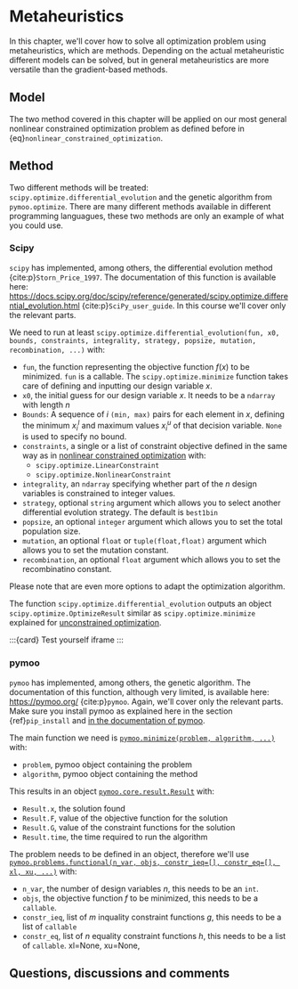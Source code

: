 # Metaheuristics

In this chapter, we'll cover how to solve all optimization problem using metaheuristics, which are methods. Depending on the actual metaheuristic different models can be solved, but in general metaheuristics are more versatile than the gradient-based methods.

## Model
The two method covered in this chapter will be applied on our most general nonlinear constrained optimization problem as defined before in {eq}`nonlinear_constrained_optimization`.

## Method
Two different methods will be treated: `scipy.optimize.differential_evolution` and the genetic algorithm from `pymoo.optimize`. There are many different methods available in different programming languagues, these two methods are only an example of what you could use.

### Scipy

`scipy` has implemented, among others, the differential evolution method {cite:p}`Storn_Price_1997`. The documentation of this function is available here: https://docs.scipy.org/doc/scipy/reference/generated/scipy.optimize.differential_evolution.html {cite:p}`SciPy_user_guide`. In this course we'll cover only the relevant parts.

We need to run at least `scipy.optimize.differential_evolution(fun, x0, bounds, constraints, integrality, strategy, popsize, mutation, recombination, ...)` with:
- `fun`, the function representing the objective function $f\left(x\right)$ to be minimized. `fun` is a callable. The `scipy.optimize.minimize` function takes care of defining and inputting our design variable $x$.
- `x0`, the initial guess for our design variable $x$. It needs to be a `ndarray` with length $n$
- `Bounds`: A sequence of $i$ `(min, max)` pairs for each element in $x$, defining the minimum $x_i^l$ and maximum values $x_i^u$ of that decision variable. `None` is used to specify no bound.
- `constraints`, a single or a list of constraint objective defined in the same way as in [nonlinear constrained optimization](method_nonlinearconstrained) with:
   - `scipy.optimize.LinearConstraint`
   - `scipy.optimize.NonlinearConstraint`
- `integrality`, an `ndarray` specifying whether part of the $n$ design variables is constrained to integer values.
- `strategy`, optional `string` argument which allows you to select another differential evolution strategy. The default is `best1bin`
- `popsize`, an optional `integer` argument which allows you to set the total population size.
- `mutation`, an optional `float` or `tuple(float,float)` argument which allows you to set the mutation constant.
- `recombination`, an optional `float` argument which allows you to set the recombinatino constant.

Please note that are even more options to adapt the optimization algorithm.

The function `scipy.optimize.differential_evolution` outputs an object `scipy.optimize.OptimizeResult` similar as `scipy.optimize.minimize` explained for [unconstrained optimization](method_unconstrained).

:::{card} Test yourself
iframe
:::

### pymoo
`pymoo` has implemented, among others, the genetic algorithm. The documentation of this function, although very limited, is available here: https://pymoo.org/ {cite:p}`pymoo`. Again, we'll cover only the relevant parts. Make sure you install pymoo as explained here in the section {ref}`pip_install` and [in the documentation of pymoo](https://pymoo.org/installation.html).

The main function we need is [`pymoo.minimize(problem, algorithm, ...)`](https://pymoo.org/interface/minimize.html) with:
- `problem`, pymoo object containing the problem
- `algorithm`, pymoo object containing the method

This results in an object [`pymoo.core.result.Result`](https://pymoo.org/interface/result.html) with:
- `Result.x`, the solution found
- `Result.F`, value of the objective function for the solution
- `Result.G`, value of the constraint functions for the solution
- `Result.time`, the time required to run the algorithm

The problem needs to be defined in an object, therefore we'll use [`pymoo.problems.functional(n_var, objs, constr_ieq=[], constr_eq=[], xl, xu, ...)`](https://pymoo.org/problems/definition.html#FunctionalProblem-(loop)) with:
- `n_var`, the number of design variables $n$, this needs to be an `int`.
- `objs`, the objective function $f$ to be minimized, this needs to be a `callable`.
- `constr_ieq`, list of $m$ inquality constraint functions $g$, this needs to be a list of `callable`
- `constr_eq`, list of $n$ equality constraint functions $h$, this needs to be a list of `callable`.
xl=None,
                 xu=None,


## Questions, discussions and comments
<script src="https://utteranc.es/client.js"
        repo="TeachBooks/engineering-systems-optimization"
        issue-term="title"
        theme="github-light"
        crossorigin="anonymous"
        async>
</script>